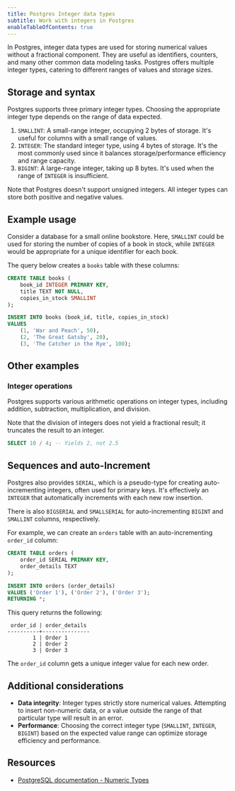 ```yaml
---
title: Postgres Integer data types
subtitle: Work with integers in Postgres
enableTableOfContents: true
---
```


In Postgres, integer data types are used for storing numerical values without a fractional component. They are useful as identifiers, counters, and many other common data modeling tasks. Postgres offers multiple integer types, catering to different ranges of values and storage sizes.

<CTA />

## Storage and syntax

Postgres supports three primary integer types. Choosing the appropriate integer type depends on the range of data expected.

1. `SMALLINT`: A small-range integer, occupying 2 bytes of storage. It's useful for columns with a small range of values.
2. `INTEGER`: The standard integer type, using 4 bytes of storage. It's the most commonly used since it balances storage/performance efficiency and range capacity.
3. `BIGINT`: A large-range integer, taking up 8 bytes. It's used when the range of `INTEGER` is insufficient.

Note that Postgres doesn't support unsigned integers. All integer types can store both positive and negative values.

## Example usage

Consider a database for a small online bookstore. Here, `SMALLINT` could be used for storing the number of copies of a book in stock, while `INTEGER` would be appropriate for a unique identifier for each book.

The query below creates a `books` table with these columns:

```sql
CREATE TABLE books (
    book_id INTEGER PRIMARY KEY,
    title TEXT NOT NULL,
    copies_in_stock SMALLINT
);

INSERT INTO books (book_id, title, copies_in_stock)
VALUES
    (1, 'War and Peach', 50),
    (2, 'The Great Gatsby', 20),
    (3, 'The Catcher in the Rye', 100);
```

## Other examples

### Integer operations

Postgres supports various arithmetic operations on integer types, including addition, subtraction, multiplication, and division.

Note that the division of integers does not yield a fractional result; it truncates the result to an integer.

```sql
SELECT 10 / 4; -- Yields 2, not 2.5
```

## Sequences and auto-Increment

Postgres also provides `SERIAL`, which is a pseudo-type for creating auto-incrementing integers, often used for primary keys. It's effectively an `INTEGER` that automatically increments with each new row insertion.

There is also `BIGSERIAL` and `SMALLSERIAL` for auto-incrementing `BIGINT` and `SMALLINT` columns, respectively.

For example, we can create an `orders` table with an auto-incrementing `order_id` column:

```sql
CREATE TABLE orders (
    order_id SERIAL PRIMARY KEY,
    order_details TEXT
);

INSERT INTO orders (order_details)
VALUES ('Order 1'), ('Order 2'), ('Order 3');
RETURNING *;
```

This query returns the following:

```text
 order_id | order_details
----------+---------------
        1 | Order 1
        2 | Order 2
        3 | Order 3
```

The `order_id` column gets a unique integer value for each new order.

## Additional considerations

- **Data integrity**: Integer types strictly store numerical values. Attempting to insert non-numeric data, or a value outside the range of that particular type will result in an error.
- **Performance**: Choosing the correct integer type (`SMALLINT`, `INTEGER`, `BIGINT`) based on the expected value range can optimize storage efficiency and performance.

## Resources

- [PostgreSQL documentation - Numeric Types](https://www.postgresql.org/docs/current/datatype-numeric.html)

<NeedHelp />
